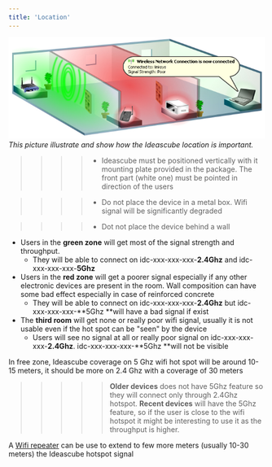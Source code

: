 ```yaml
---
title: 'Location'
---
```


![](KB4029-001_EN_v4.png)
*This picture illustrate and show how the Ideascube location is important.* 

> > > > * Ideascube must be positioned vertically with it mounting plate provided in the package. The front part (white one) must be pointed in direction of the users

> > > > * Do not place the device in a metal box. Wifi signal will be significantly degraded

> > > > * Dot not place the device behind a wall

* Users in the **green zone** will get most of the signal strength and throughput.
  * They will be able to connect on idc-xxx-xxx-xxx-**2.4Ghz** and idc-xxx-xxx-xxx-**5Ghz**
* Users in the **red zone** will get a poorer signal especially if any other electronic devices are present in the room. Wall composition can have some bad effect especially in case of reinforced concrete
  * They will be able to connect on idc-xxx-xxx-xxx-**2.4Ghz** but idc-xxx-xxx-xxx-**5Ghz **will have a bad signal if exist
* The **third room** will get none or really poor wifi signal, usually it is not usable even if the hot spot can be "seen" by the device
  * Users will see no signal at all or really poor signal on idc-xxx-xxx-xxx-**2.4Ghz**. idc-xxx-xxx-xxx-**5Ghz **will not be visible

In free zone, Ideascube coverage on 5 Ghz wifi hot spot will be around 10-15 meters, it should be more on 2.4 Ghz with a coverage of 30 meters

> >>>> **Older devices** does not have 5Ghz feature so they will connect only through 2.4Ghz hotspot. 
> **Recent devices** will have the 5Ghz feature, so if the user is close to the wifi hotspot it might be interesting to use it as the throughput is higher. 

A [Wifi repeater](https://en.wikipedia.org/wiki/Wireless_repeater) can be use to extend to few more meters (usually 10-30 meters) the Ideascube hotspot signal